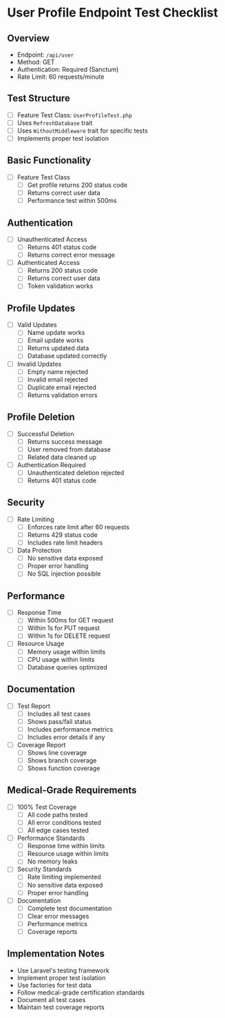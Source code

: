 # User Profile Endpoint Test Checklist

## Overview
- Endpoint: `/api/user`
- Method: GET
- Authentication: Required (Sanctum)
- Rate Limit: 60 requests/minute

## Test Structure
- [ ] Feature Test Class: `UserProfileTest.php`
- [ ] Uses `RefreshDatabase` trait
- [ ] Uses `WithoutMiddleware` trait for specific tests
- [ ] Implements proper test isolation

## Basic Functionality
- [ ] Feature Test Class
  - [ ] Get profile returns 200 status code
  - [ ] Returns correct user data
  - [ ] Performance test within 500ms

## Authentication
- [ ] Unauthenticated Access
  - [ ] Returns 401 status code
  - [ ] Returns correct error message
- [ ] Authenticated Access
  - [ ] Returns 200 status code
  - [ ] Returns correct user data
  - [ ] Token validation works

## Profile Updates
- [ ] Valid Updates
  - [ ] Name update works
  - [ ] Email update works
  - [ ] Returns updated data
  - [ ] Database updated correctly
- [ ] Invalid Updates
  - [ ] Empty name rejected
  - [ ] Invalid email rejected
  - [ ] Duplicate email rejected
  - [ ] Returns validation errors

## Profile Deletion
- [ ] Successful Deletion
  - [ ] Returns success message
  - [ ] User removed from database
  - [ ] Related data cleaned up
- [ ] Authentication Required
  - [ ] Unauthenticated deletion rejected
  - [ ] Returns 401 status code

## Security
- [ ] Rate Limiting
  - [ ] Enforces rate limit after 60 requests
  - [ ] Returns 429 status code
  - [ ] Includes rate limit headers
- [ ] Data Protection
  - [ ] No sensitive data exposed
  - [ ] Proper error handling
  - [ ] No SQL injection possible

## Performance
- [ ] Response Time
  - [ ] Within 500ms for GET request
  - [ ] Within 1s for PUT request
  - [ ] Within 1s for DELETE request
- [ ] Resource Usage
  - [ ] Memory usage within limits
  - [ ] CPU usage within limits
  - [ ] Database queries optimized

## Documentation
- [ ] Test Report
  - [ ] Includes all test cases
  - [ ] Shows pass/fail status
  - [ ] Includes performance metrics
  - [ ] Includes error details if any
- [ ] Coverage Report
  - [ ] Shows line coverage
  - [ ] Shows branch coverage
  - [ ] Shows function coverage

## Medical-Grade Requirements
- [ ] 100% Test Coverage
  - [ ] All code paths tested
  - [ ] All error conditions tested
  - [ ] All edge cases tested
- [ ] Performance Standards
  - [ ] Response time within limits
  - [ ] Resource usage within limits
  - [ ] No memory leaks
- [ ] Security Standards
  - [ ] Rate limiting implemented
  - [ ] No sensitive data exposed
  - [ ] Proper error handling
- [ ] Documentation
  - [ ] Complete test documentation
  - [ ] Clear error messages
  - [ ] Performance metrics
  - [ ] Coverage reports

## Implementation Notes
- Use Laravel's testing framework
- Implement proper test isolation
- Use factories for test data
- Follow medical-grade certification standards
- Document all test cases
- Maintain test coverage reports

